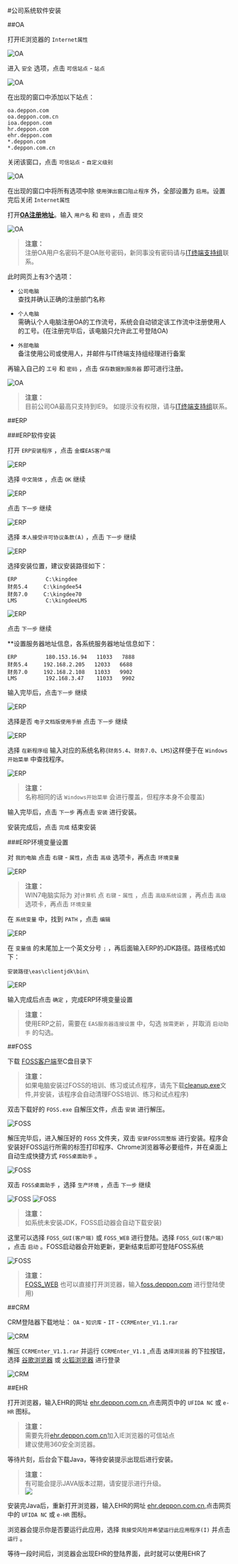 #公司系统软件安装

##OA

打开IE浏览器的 `Internet属性`

![OA](../images/01/oa01.png?raw=true)

进入 `安全` 选项，点击 `可信站点` - `站点`

![OA](../images/01/oa02.png?raw=true)

在出现的窗口中添加以下站点：

```
oa.deppon.com
oa.deppon.com.cn
ioa.deppon.com
hr.deppon.com
ehr.deppon.com
*.deppon.com
*.deppon.com.cn
```
    
关闭该窗口，点击 `可信站点` - `自定义级别`

![OA](../images/01/oa03.png?raw=true)

在出现的窗口中将所有选项中除 `使用弹出窗口阻止程序` 外，全部设置为 `启用`。设置完后关闭 `Internet属性`

打开[**OA注册地址**](http://oa.deppon.com/dipApp/dip.integrateflow.comm.register.Login.flow)。输入 `用户名` 和 `密码` ，点击 `提交`

![OA](../images/01/oa04.png?raw=true)

>**注意：**  
注册OA用户名密码不是OA账号密码，新同事没有密码请与[IT终端支持组](W01010501@deppon.com)联系。

此时网页上有3个选项：

- `公司电脑`  
    查找并确认正确的注册部门名称
    
- `个人电脑`  
    需确认个人电脑注册OA的工作流号，系统会自动锁定该工作流中注册使用人的工号。(在注册完毕后，该电脑只允许此工号登陆OA)
    
- `外部电脑`  
    备注使用公司或使用人，并邮件与IT终端支持组经理进行备案


再输入自己的 `工号` 和 `密码` ，点击 `保存数据到服务器` 即可进行注册。

![OA](../images/01/oa05.png?raw=true) 

>**注意：**  
目前公司OA最高只支持到IE9。
如提示没有权限，请与[IT终端支持组](W01010501@deppon.com)联系。

##ERP

###ERP软件安装

打开 `ERP安装程序` ，点击 `金蝶EAS客户端`

![ERP](../images/01/erp01.png?raw=true)

选择 `中文简体` ，点击 `OK` 继续

![ERP](../images/01/erp02.png?raw=true)

点击 `下一步` 继续

![ERP](../images/01/erp03.png?raw=true)

选择 `本人接受许可协议条款(A)` ，点击 `下一步` 继续

![ERP](../images/01/erp04.png?raw=true)

选择安装位置，建议安装路径如下：

```
ERP         C:\kingdee
财务5.4     C:\kingdee54
财务7.0     C:\kingdee70
LMS         C:\kingdeeLMS
```

![ERP](../images/01/erp05.png?raw=true)

点击 `下一步` 继续

**设置服务器地址信息，各系统服务器地址信息如下：

```
ERP         180.153.16.94   11033   7888
财务5.4     192.168.2.205   12033   6688
财务7.0     192.168.2.108   11033   9902
LMS         192.168.3.47    11033   9902
```

输入完毕后，点击`下一步` 继续

![ERP](../images/01/erp06.png?raw=true)

选择是否 `电子文档版使用手册` 点击 `下一步` 继续

![ERP](../images/01/erp07.png?raw=true)

选择 `在新程序组` 输入对应的系统名称(`财务5.4`、`财务7.0`、`LMS`)这样便于在  `Windows开始菜单` 中查找程序。  

![ERP](../images/01/erp08.png?raw=true)

>**注意：**  
名称相同的话 `Windows开始菜单` 会进行覆盖，但程序本身不会覆盖)

输入完毕后，点击 `下一步` 再点击 `安装` 进行安装。

安装完成后，点击 `完成` 结束安装

###ERP环境变量设置

对 `我的电脑` 点击 `右键` - `属性`，点击 `高级` 选项卡，再点击 `环境变量`

![ERP](../images/01/erp11.png?raw=true)

>**注意：**  
WIN7电脑实际为 对`计算机` 点 `右键` - `属性` ，点击 `高级系统设置` ，再点击 `高级` 选项卡，再点击 `环境变量`

在 `系统变量` 中，找到 `PATH` ，点击 `编辑`

![ERP](../images/01/erp12.png?raw=true)

在 `变量值` 的末尾加上一个英文分号 `;` ，再后面输入ERP的JDK路径。路径格式如下：

```
安装路径\eas\clientjdk\bin\
```
![ERP](../images/01/erp13.png?raw=true)

输入完成后点击 `确定` ，完成ERP环境变量设置

>**注意：**  
使用ERP之前，需要在 `EAS服务器连接设置` 中，勾选 `按需更新` ，并取消 `启动助手` 的勾选。

##FOSS

下载 [FOSS客户端](http://file.deppon.com.cn/FOSS.exe)至C盘目录下

>**注意：**  
如果电脑安装过FOSS的培训、练习或试点程序，请先下载[cleanup.exe](http://file.deppon.com.cn/cleanup.exe)文件,并安装，该程序会自动清理FOSS培训、练习和试点程序)

双击下载好的 `FOSS.exe` 自解压文件，点击 `安装` 进行解压。

![FOSS](../images/01/foss01.png?raw=true)

解压完毕后，进入解压好的 `FOSS` 文件夹，双击 `安装FOSS完整版` 进行安装。程序会安装好FOSS运行所需的标签打印程序、Chrome浏览器等必要组件，并在桌面上自动生成快捷方式 `FOSS桌面助手` 。

![FOSS](../images/01/foss02.png?raw=true)

双击 `FOSS桌面助手` ，选择 `生产环境` ，点击 `下一步` 继续

![FOSS](../images/01/foss03.png?raw=true)
![FOSS](../images/01/foss04.png?raw=true)

>**注意：**  
如系统未安装JDK，FOSS启动器会自动下载安装)

这里可以选择 `FOSS_GUI(客户端)` 或 `FOSS_WEB` 进行登陆。选择 `FOSS_GUI(客户端)` ，点击 `启动` 。FOSS启动器会开始更新，更新结束后即可登陆FOSS系统

![FOSS](../images/01/foss05.png?raw=true)

>**注意：**  
[FOSS_WEB](http://foss.deppon.com) 也可以直接打开浏览器，输入[foss.deppon.com](foss.deppon.com) 进行登陆使用)

##CRM

CRM登陆器下载地址： `OA` - `知识库` - `IT` - `CCRMEnter_V1.1.rar`

![CRM](../images/01/crm01.png?raw=true)

解压 `CCRMEnter_V1.1.rar` 并运行 `CCRMEnter_V1.1` ,点击 `选择浏览器` 的下拉按钮，选择 [谷歌浏览器](https://www.google.com/intl/zh-CN/chrome/browser/) 或 [火狐浏览器](http://www.firefox.com.cn/download/#more) 进行登录

![CRM](../images/01/crm02.png?raw=true)

##EHR

打开浏览器，输入EHR的网址 [ehr.deppon.com.cn](ehr.deppon.com.cn),点击网页中的 `UFIDA NC` 或 `e-HR` 图标。

>**注意：**  
>需要先将[ehr.deppon.com.cn](ehr.deppon.com.cn)加入IE浏览器的可信站点  
>建议使用360安全浏览器。

等待片刻，后台会下载Java，等待安装提示出现后进行安装。

>**注意：**  
有可能会提示JAVA版本过期，请安提示进行升级。  
>![](\images\01_ehr03.jpg)

安装完Java后，重新打开浏览器，输入EHR的网址 [ehr.deppon.com.cn](ehr.deppon.com.cn),点击网页中的 `UFIDA NC` 或 `e-HR` 图标。

浏览器会提示你是否要运行此应用，选择 `我接受风险并希望运行此应用程序(I)` 并点击 `运行` 。

等待一段时间后，浏览器会出现EHR的登陆界面，此时就可以使用EHR了

